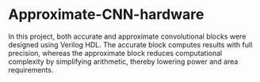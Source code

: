 # Approximate-CNN-hardware
In this project, both accurate and approximate convolutional blocks were designed using Verilog HDL. 
The accurate block computes results with full precision, whereas the approximate block reduces computational complexity by simplifying arithmetic, thereby lowering power and area requirements.
